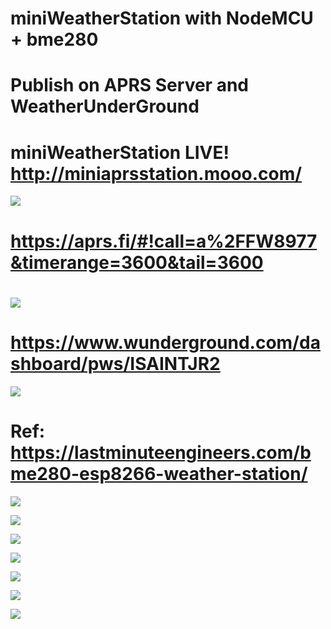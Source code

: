 # miniWeatherStation with NodeMCU + bme280

# Publish on APRS Server and WeatherUnderGround

# miniWeatherStation LIVE! http://miniaprsstation.mooo.com/


![](Images/APRS.png)

# https://aprs.fi/#!call=a%2FFW8977&timerange=3600&tail=3600

#
#
![](Images/WU.png)

# https://www.wunderground.com/dashboard/pws/ISAINTJR2


![](Images/1.png)

# Ref: https://lastminuteengineers.com/bme280-esp8266-weather-station/

![](Images/2.png)

![](Images/3.png)

![](Images/4.png)

![](Images/5.png)

![](Images/Schematic_mini%20APRS%20Weather%20Station.png)

![](Images/BlynkApp.png)

![](Images/api.png)

